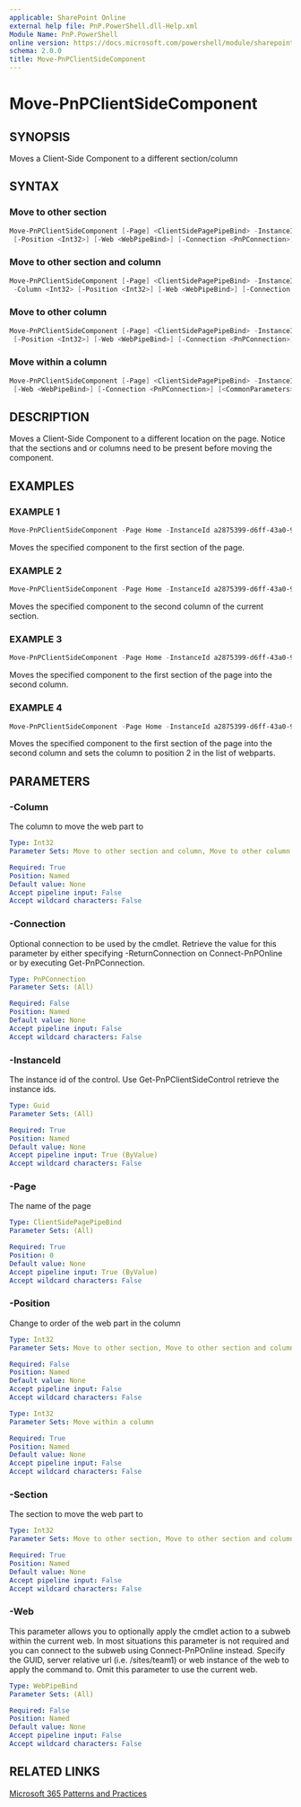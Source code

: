 ```yaml
---
applicable: SharePoint Online
external help file: PnP.PowerShell.dll-Help.xml
Module Name: PnP.PowerShell
online version: https://docs.microsoft.com/powershell/module/sharepoint-pnp/move-pnpclientsidecomponent
schema: 2.0.0
title: Move-PnPClientSideComponent
---
```


# Move-PnPClientSideComponent

## SYNOPSIS
Moves a Client-Side Component to a different section/column

## SYNTAX

### Move to other section
```powershell
Move-PnPClientSideComponent [-Page] <ClientSidePagePipeBind> -InstanceId <Guid> -Section <Int32>
 [-Position <Int32>] [-Web <WebPipeBind>] [-Connection <PnPConnection>] [<CommonParameters>]
```

### Move to other section and column
```powershell
Move-PnPClientSideComponent [-Page] <ClientSidePagePipeBind> -InstanceId <Guid> -Section <Int32>
 -Column <Int32> [-Position <Int32>] [-Web <WebPipeBind>] [-Connection <PnPConnection>] [<CommonParameters>]
```

### Move to other column
```powershell
Move-PnPClientSideComponent [-Page] <ClientSidePagePipeBind> -InstanceId <Guid> -Column <Int32>
 [-Position <Int32>] [-Web <WebPipeBind>] [-Connection <PnPConnection>] [<CommonParameters>]
```

### Move within a column
```powershell
Move-PnPClientSideComponent [-Page] <ClientSidePagePipeBind> -InstanceId <Guid> -Position <Int32>
 [-Web <WebPipeBind>] [-Connection <PnPConnection>] [<CommonParameters>]
```

## DESCRIPTION
Moves a Client-Side Component to a different location on the page. Notice that the sections and or columns need to be present before moving the component.

## EXAMPLES

### EXAMPLE 1
```powershell
Move-PnPClientSideComponent -Page Home -InstanceId a2875399-d6ff-43a0-96da-be6ae5875f82 -Section 1
```

Moves the specified component to the first section of the page.

### EXAMPLE 2
```powershell
Move-PnPClientSideComponent -Page Home -InstanceId a2875399-d6ff-43a0-96da-be6ae5875f82 -Column 2
```

Moves the specified component to the second column of the current section.

### EXAMPLE 3
```powershell
Move-PnPClientSideComponent -Page Home -InstanceId a2875399-d6ff-43a0-96da-be6ae5875f82 -Section 1 -Column 2
```

Moves the specified component to the first section of the page into the second column.

### EXAMPLE 4
```powershell
Move-PnPClientSideComponent -Page Home -InstanceId a2875399-d6ff-43a0-96da-be6ae5875f82 -Section 1 -Column 2 -Position 2
```

Moves the specified component to the first section of the page into the second column and sets the column to position 2 in the list of webparts.

## PARAMETERS

### -Column
The column to move the web part to

```yaml
Type: Int32
Parameter Sets: Move to other section and column, Move to other column

Required: True
Position: Named
Default value: None
Accept pipeline input: False
Accept wildcard characters: False
```

### -Connection
Optional connection to be used by the cmdlet. Retrieve the value for this parameter by either specifying -ReturnConnection on Connect-PnPOnline or by executing Get-PnPConnection.

```yaml
Type: PnPConnection
Parameter Sets: (All)

Required: False
Position: Named
Default value: None
Accept pipeline input: False
Accept wildcard characters: False
```

### -InstanceId
The instance id of the control. Use Get-PnPClientSideControl retrieve the instance ids.

```yaml
Type: Guid
Parameter Sets: (All)

Required: True
Position: Named
Default value: None
Accept pipeline input: True (ByValue)
Accept wildcard characters: False
```

### -Page
The name of the page

```yaml
Type: ClientSidePagePipeBind
Parameter Sets: (All)

Required: True
Position: 0
Default value: None
Accept pipeline input: True (ByValue)
Accept wildcard characters: False
```

### -Position
Change to order of the web part in the column

```yaml
Type: Int32
Parameter Sets: Move to other section, Move to other section and column, Move to other column

Required: False
Position: Named
Default value: None
Accept pipeline input: False
Accept wildcard characters: False
```

```yaml
Type: Int32
Parameter Sets: Move within a column

Required: True
Position: Named
Default value: None
Accept pipeline input: False
Accept wildcard characters: False
```

### -Section
The section to move the web part to

```yaml
Type: Int32
Parameter Sets: Move to other section, Move to other section and column

Required: True
Position: Named
Default value: None
Accept pipeline input: False
Accept wildcard characters: False
```

### -Web
This parameter allows you to optionally apply the cmdlet action to a subweb within the current web. In most situations this parameter is not required and you can connect to the subweb using Connect-PnPOnline instead. Specify the GUID, server relative url (i.e. /sites/team1) or web instance of the web to apply the command to. Omit this parameter to use the current web.

```yaml
Type: WebPipeBind
Parameter Sets: (All)

Required: False
Position: Named
Default value: None
Accept pipeline input: False
Accept wildcard characters: False
```

## RELATED LINKS

[Microsoft 365 Patterns and Practices](https://aka.ms/m365pnp)